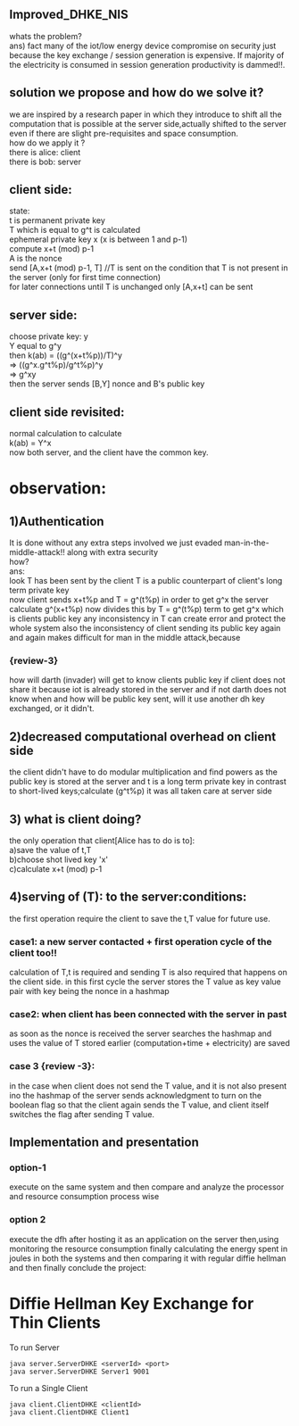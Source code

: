## Improved_DHKE_NIS
whats the problem?  
ans)
fact many of the iot/low energy device compromise on security just 
because the key exchange / session generation is expensive. If majority of the electricity is consumed in session generation 
productivity is dammed!!. 

## solution we propose and how do we solve it?
we are inspired by a research paper in which they introduce to shift all the computation that is possible at the server side,actually shifted to the server even if there are slight pre-requisites and space consumption.  
how do we apply it ?  
there is alice: client  
there is bob: server

## client side:
state:  
t is permanent private key  
T which is equal to g^t is calculated  
ephemeral private key x (x is between 1 and p-1)  
compute x+t (mod) p-1  
A is the nonce  
send [A,x+t (mod) p-1, T]   //T is sent on the condition that T is not present in the server (only for first time connection)  
for later connections until T is unchanged only [A,x+t] can be sent

## server side:
choose private key: y  
Y equal to g^y  
then k(ab) = ((g^(x+t%p))/T)^y  
=> ((g^x.g^t%p)/g^t%p)^y  
=>  g^xy  
then the server sends [B,Y] nonce and B's public key

## client side revisited:
normal calculation to calculate  
k(ab) = Y^x  
now both server, and the client have the common key.

# observation:

## 1)Authentication 
It is done without any extra steps involved we just evaded man-in-the-middle-attack!! along with extra security  
how?  
ans:  
look T has been sent by the client T is a public counterpart of client's long term private key   
now client sends x+t%p and T = g^(t%p) in order to get g^x the server calculate g^(x+t%p) now divides this by T = g^(t%p) term to get g^x which is clients public key any inconsistency in T can create error and protect the whole system also the inconsistency of client sending its public key again and again makes difficult for man in the middle attack,because 

### {review-3}
how will darth (invader) will get to know clients public key if client does not share it because iot is already stored in the server and if not darth does not know when and how will be public key sent,
will it use another dh key exchanged, or it didn't.

## 2)decreased computational overhead on client side
the client didn't have to do modular multiplication and find powers as the public key is stored at the server and t is a long term private key in contrast to short-lived keys;calculate (g^t%p) it was all taken care at server side

## 3) what is client doing?
the only operation that client[Alice has to do is to]:  
a)save the value of t,T  
b)choose shot lived key 'x'  
c)calculate x+t (mod) p-1  

## 4)serving of (T): to the server:conditions:
the first operation require the client to save the t,T value for future use.

### case1: a new server contacted + first operation cycle of the client too!!
calculation of T,t is required and sending T is also required that happens on the client side. in this first cycle the server stores the T value as key value pair with key being the nonce in a hashmap

### case2: when client has been connected with the server in past 
as soon as the nonce is received the server searches the hashmap and uses the value of T stored earlier (computation+time + electricity) are saved

### case 3 {review -3}:
in the case when client does not send the T value, and it is not also present ino the hashmap of the server sends acknowledgment to turn on the boolean flag so that the client again sends the T value, and client itself switches the flag after sending T value.

## Implementation and presentation

### option-1
execute on the same system and then compare and analyze the processor and resource consumption process wise

### option 2
execute the dfh after hosting it as an application on the server then,using monitoring the resource consumption 
finally calculating the energy spent in joules in both the systems and then comparing it 
with regular diffie hellman and then finally conclude the project:


# Diffie Hellman Key Exchange for Thin Clients

To run Server
```shell script
java server.ServerDHKE <serverId> <port>
java server.ServerDHKE Server1 9001 
```

To run a Single Client
```shell script
java client.ClientDHKE <clientId> 
java client.ClientDHKE Client1
```







